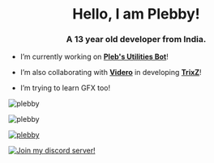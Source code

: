 <h1 align="center">Hello, I am Plebby!</h1>
<h3 align="center">A 13 year old developer from India.</h3>

- I’m currently working on [**Pleb's Utilities Bot**](https://github.com/PlebusSupremus/Pleb-Utilities-Bot)!

- I’m also collaborating with [**Videro**](https://github.com/vxdero) in developing [**TrixZ**](https://discordbotlist.com/bots/trixz)!

- I’m trying to learn GFX too!

<p align="left">
  <img src="https://github-readme-stats.vercel.app/api?username=PlebusSupremus&show_icons=true&locale=en&theme=graywhite&layout=compact" alt="plebby" />
</p>
<p align="left">
  <img src="https://github-readme-stats.vercel.app/api/top-langs?username=PlebusSupremus&show_icons=true&locale=en&layout=compact&theme=graywhite" alt="plebby" />
</p>
<p align="left">
  <a href="https://twitter.com/PlebusSupremus" target="blank"><img src="https://img.shields.io/twitter/follow/PlebusSupremus?logo=twitter&style=for-the-badge&color=blue&lablelColor=ffffff&logoColor=blue" alt="plebby" title="Follow me on Twitter!"/></a>
</p>
<p align="left">
  <a href="https://discord.com/invite/fZWJ785bzy" targer='blank'>
  <img src="https://discordapp.com/api/guilds/724594864213196872/widget.png?style=banner2" alt="Join my discord server!" title="Join my discord server!"/>
  </a>
</p>
